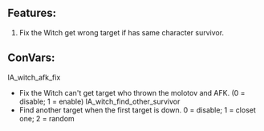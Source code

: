 ## Features:
1. Fix the Witch get wrong target if has same character survivor.

## ConVars:
IA_witch_afk_fix 
  - Fix the Witch can't get target who thrown the molotov and AFK. (0 = disable; 1 = enable)
IA_witch_find_other_survivor
  - Find another target when the first target is down. 0 = disable; 1 = closet one; 2 = random
